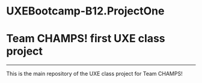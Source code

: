 UXEBootcamp-B12.ProjectOne
==========================

# Team CHAMPS! first UXE class project
------

This is the main repository of the UXE class project for Team CHAMPS!
